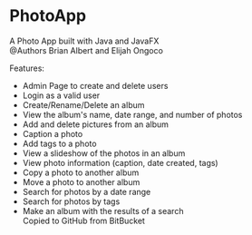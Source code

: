 # PhotoApp
A Photo App built with Java and JavaFX\
@Authors Brian Albert and Elijah Ongoco

Features:
- Admin Page to create and delete users
- Login as a valid user
- Create/Rename/Delete an album
- View the album's name, date range, and number of photos
- Add and delete pictures from an album
- Caption a photo
- Add tags to a photo
- View a slideshow of the photos in an album
- View photo information (caption, date created, tags)
- Copy a photo to another album
- Move a photo to another album
- Search for photos by a date range
- Search for photos by tags
- Make an album with the results of a search\
Copied to GitHub from BitBucket
